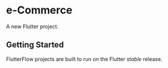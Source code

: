 # e-Commerce

A new Flutter project.

## Getting Started

FlutterFlow projects are built to run on the Flutter _stable_ release.
